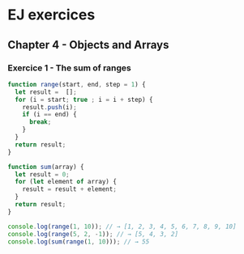# EJ exercices 

## Chapter 4 - Objects and Arrays

### Exercice 1 - The sum of ranges

```javascript
function range(start, end, step = 1) {
  let result =  [];
  for (i = start; true ; i = i + step) {
    result.push(i);
    if (i == end) {
      break;
    }
  }
  return result;
}

function sum(array) {
  let result = 0;
  for (let element of array) {
    result = result + element;
  }
  return result;
}

console.log(range(1, 10)); // → [1, 2, 3, 4, 5, 6, 7, 8, 9, 10]
console.log(range(5, 2, -1)); // → [5, 4, 3, 2]
console.log(sum(range(1, 10))); // → 55
```
